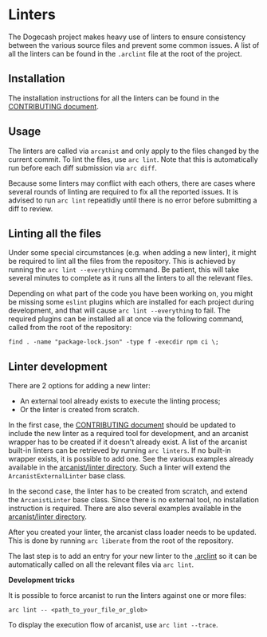 Linters
=======

The Dogecash project makes heavy use of linters to ensure consistency between
the various source files and prevent some common issues. A list of all the
linters can be found in the `.arclint` file at the root of the project.

Installation
------------

The installation instructions for all the linters can be found in the
[CONTRIBUTING document](/CONTRIBUTING.md).

Usage
-----

The linters are called via `arcanist` and only apply to the files changed by the
current commit. To lint the files, use `arc lint`. Note that this is
automatically run before each diff submission via `arc diff`.

Because some linters may conflict with each others, there are cases where
several rounds of linting are required to fix all the reported issues. It is
advised to run `arc lint` repeatidly until there is no error before submitting a
diff to review.

Linting all the files
---------------------

Under some special circumstances (e.g. when adding a new linter), it might be
required to lint all the files from the repository. This is achieved by running
the `arc lint --everything` command. Be patient, this will take several minutes
to complete as it runs all the linters to all the relevant files.

Depending on what part of the code you have been working on, you might be
missing some `eslint` plugins which are installed for each project during
development, and that will cause `arc lint --everything` to fail. The required
plugins can be installed all at once via the following command, called from the
root of the repository:

```
find . -name "package-lock.json" -type f -execdir npm ci \;
```

Linter development
------------------

There are 2 options for adding a new linter:
 - An external tool already exists to execute the linting process;
 - Or the linter is created from scratch.

In the first case, the [CONTRIBUTING document](/CONTRIBUTING.md) should be
updated to include the new linter as a required tool for development, and an
arcanist wrapper has to be created if it doesn't already exist. A list of the
arcanist built-in linters can be retrieved by running `arc linters`. If no
built-in wrapper exists, it is possible to add one. See the various examples
already available in the [arcanist/linter directory](/arcanist/linter/). Such a
linter will extend the `ArcanistExternalLinter` base class.

In the second case, the linter has to be created from scratch, and extend the
`ArcanistLinter` base class. Since there is no external tool, no installation
instruction is required. There are also several examples available in the
[arcanist/linter directory](/arcanist/linter/).

After you created your linter, the arcanist class loader needs to be updated.
This is done by running `arc liberate` from the root of the repository.

The last step is to add an entry for your new linter to the
[.arclint](/.arclint) so it can be automatically called on all the relevant
files via `arc lint`.

**Development tricks**

It is possible to force arcanist to run the linters against one or more files:

```
arc lint -- <path_to_your_file_or_glob>
```

To display the execution flow of arcanist, use `arc lint --trace`.
